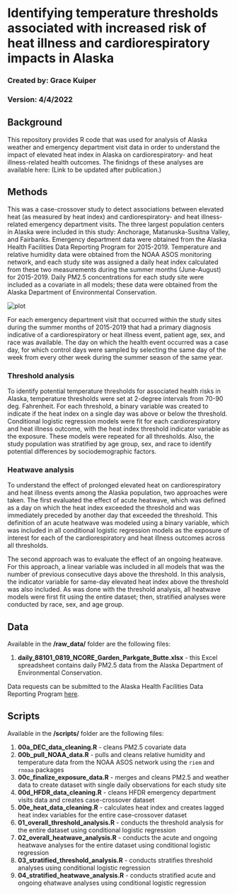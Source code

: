 # Identifying temperature thresholds associated with increased risk of heat illness and cardiorespiratory impacts in Alaska
### Created by: Grace Kuiper
### Version: 4/4/2022

## Background

This repository provides R code that was used for analysis of Alaska weather and emergency department visit data in order to understand the impact of elevated heat index in Alaska on cardiorespiratory- and heat illness-related health outcomes. The finidngs of these analyses are available here: (Link to be updated after publication.)

## Methods

This was a case-crossover study to detect associations between elevated heat (as measured by heat index) and cardiorespiratory- and heat illness-related emergency department visits. The three largest population centers in Alaska were included in this study: Anchorage, Matanuska-Susitna Valley, and Fairbanks. Emergency department data were obtained from the Alaska Health Facilities Data Reporting Program for 2015-2019. Temperature and relative humidity data were obtained from the NOAA ASOS monitoring network, and each study site was assigned a daily heat index calculated from these two measurements during the summer months (June-August) for 2015-2019. Daily PM2.5 concentrations for each study site were included as a covariate in all models; these data were obtained from the Alaska Department of Environmental Conservation. 

![plot](https://github.com/grelber13/Alaska_heat_2022/blob/main/AK_map.jpeg?raw=true)

For each emergency department visit that occurred within the study sites during the summer months of 2015-2019 that had a primary diagnosis indicative of a cardiorespiratory or heat illness event, patient age, sex, and race was available. The day on which the health event occurred was a case day, for which control days were sampled by selecting the same day of the week from every other week during the summer season of the same year.

### Threshold analysis

To identify potential temperature thresholds for associated health risks in Alaska, temperature thresholds were set at 2-degree intervals from 70-90 deg. Fahrenheit. For each threshold, a binary variable was created to indicate if the heat index on a single day was above or below the threshold. Conditional logistic regression models were fit for each cardiorespiratory and heat illness outcome, with the heat index threshold indicator variable as the exposure. These models were repeated for all thresholds. Also, the study population was stratified by age group, sex, and race to identify potential differences by sociodemographic factors.

### Heatwave analysis

To understand the effect of prolonged elevated heat on cardiorespiratory and heat illness events among the Alaska population, two approaches were taken. The first evaluated the effect of acute heatwave, which was defined as a day on which the heat index exceeded the threshold and was immediately preceded by another day that exceeded the threshold. This definition of an acute heatwave was modeled using a binary variable, which was included in all conditional logistic regression models as the exposure of interest for each of the cardiorespiratory and heat illness outcomes across all thresholds.

The second approach was to evaluate the effect of an ongoing heatwave. For this approach, a linear variable was included in all models that was the number of previous consecutive days above the threshold. In this analysis, the indicator variable for same-day elevated heat index above the threshold was also included. As was done with the threshold analysis, all heatwave models were first fit using the entire dataset; then, stratified analyses were conducted by race, sex, and age group.

## Data

Available in the **/raw_data/** folder are the following files:
1. **daily_88101_0819_NCORE_Garden_Parkgate_Butte.xlsx** - this Excel spreadsheet contains daily PM2.5 data from the Alaska Department of Environmental Conservation.

Data requests can be submitted to the Alaska Health Facilities Data Reporting Program [here](https://dhss.alaska.gov/dph/VitalStats/Pages/HFDR/default.aspx#:~:text=The%20Alaska%20Health%20Facilities%20Data,and%20the%20Alaska%20Outpatient%20Database.).

## Scripts

Available in the **/scripts/** folder are the following files:
1. **00a_DEC_data_cleaning.R** - cleans PM2.5 covariate data
2. **00b_pull_NOAA_data.R** - pulls and cleans relative humidity and temperature data from the NOAA ASOS network using the `riem` and `rnoaa` packages
3. **00c_finalize_exposure_data.R** - merges and cleans PM2.5 and weather data to create dataset with single daily observations for each study site
4. **00d_HFDR_data_cleaning.R** - cleans HFDR emergency department visits data and creates case-crossover dataset
5. **00e_heat_data_cleaning.R** - calculates heat index and creates lagged heat index variables for the entire case-crossover dataset
6. **01_overall_threshold_analysis.R** - conducts the threshold analysis for the entire dataset using conditional logistic regression
7. **02_overall_heatwave_analysis.R** - conducts the acute and ongoing heatwave analyses for the entire dataset using conditional logistic regression
8. **03_stratified_threshold_analysis.R** - conducts stratifies threshold analyses using conditional logistic regression
9. **04_stratified_heatwave_analysis.R** - conducts stratified acute and ongoing ehatwave analyses using conditional logistic regression
